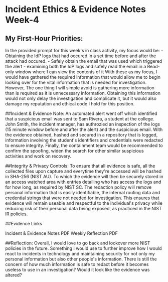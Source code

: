 # Incident Ethics & Evidence Notes Week-4


## My First-Hour Priorities:
In the provided prompt for this week's in class activity, my focus would be:
      - Obtaining the IdP logs that had occured in a set time before and after the attack had occured.
      - Safely obtain the email that was used which triggered the alert
      - examining both the IdP logs and safely read the email in a Read-only window where I can view the contents of it
With these as my focus, I would have gathered the required information that would allow me to begin looking over for the vital information that is needed for investigation. However, The one thing I will simple avoid is gathering more information than is required as it is unnecessary information. Obtaining this information would not only delay the investigation and complicate it, but it would also damage my reputation and ethical code I hold for this position.

##Incident & Evidence Note:
 An automated alert went off which identified that a suspicious email was sent to Sam Rivera, a student at the college. John Smith, the incident manager, has authrozied an inspection of the logs (15 minute window before and after the alert) and the suspicious email. With the evidence obtained, hashed and secured in a repository that is logged, information involving the student's identifiers and credentials were redacted to ensure integrity. Finally, the containment team would be recommended to confirm the spoofing, widen the search for other similar suspicious activities and work on recovery.

##Integrity & Privacy Controls:
To ensure that all evidence is safe, all the collected files upon capture and everytime they're accessed will be hashed in SHA-256 (NIST AU). To which the evidence will then be securely stored in an access watched area with entries detailing who has access the logs and for how long, as required by NIST SC. The redaction policy will remove personal information that is easily identifiable, the internal routing data and credential strings that were not needed for investigation. This ensures that evidence will remain useable and respectful to the individual's privacy while reducing risk of their personal data being exposed, as practiced in the NIST IR policies.

##Evidence Links

Incident & Evidence Notes PDF
Weekly Reflection PDF

##Reflection: 
Overall, I would love to go back and lookover more NIST policies in the future. Something I would use to further improve how I would react to incidents in technology and maintaining security for not only my personal information but also other people's information. There is still the concern of how much information is safe to redact before it becomes useless to use in an investigation? Would it look like the evidence was altered?
